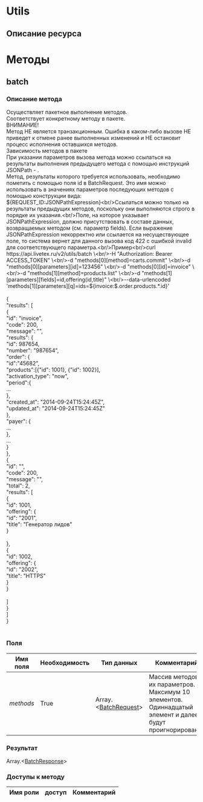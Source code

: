 
# Utils

## Описание ресурса

# Методы

## batch

### Описание метода
Осуществляет пакетное выполнение методов.<br/>Соответствует конкретному методу в пакете.<br/>ВНИМАНИЕ!<br/>Метод НЕ является транзакционным. Ошибка в каком-либо вызове НЕ приведет к отмене ранее выполненных изменений и НЕ остановит процесс исполнения оставшихся методов.<br/>Зависимость методов в пакете <br/>При указании параметров вызова метода можно ссылаться на результаты выполнения предыдущего метода с помощью инструкций JSONPath - . <br/>Метод, результаты которого требуется использовать, необходимо пометить с помощью поля id в BatchRequest. Это имя можно использовать в значениях параметров последующих методов с помощью конструкции вида:<br/>${REQUEST_ID:JSONPathExpression}<br/>Ссылаться можно только на результаты предыдущих методов, поскольку они выполняются строго в порядке их указания.<br/>Поле, на которое указывает JSONPathExpression, должно присутствовать в составе данных, возвращаемых методом (см. параметр fields). Если выражение JSONPathExpression некорректно или ссылается на несуществующее поле, то система вернет для данного вызова код 422 с ошибкой invalid для соответствующего параметра.<br/>Пример<br/>curl https://api.livetex.ru/v2/utils/batch \<br/>-H "Authorization: Bearer ACCESS_TOKEN" \<br/>-d "methods[0][method]=carts.commit" \<br/>-d "methods[0][parameters][id]=123456" \<br/>-d "methods[0][id]=invoice" \<br/>-d "methods[1][method]=products.list" \<br/>-d "methods[1][parameters][fields]=id,offering(id,title)" \<br/>--data-urlencoded 'methods[1][parameters][q]=ids=${invoice:$.order.products.*.id}'<br/><br/>{<br/>    "results": [<br/>        {<br/>            "id": "invoice",<br/>            "code": 200,<br/>            "message": "",<br/>            "results": {<br/>                "id": 987654,<br/>                "number": "987654",<br/>                "order": {<br/>                    "id":"45682",<br/>                    "products":[{"id": 1001}, {"id": 1002}],<br/>                    "activation_type": "now",<br/>                    "period":{<br/>                        ...<br/>                    },<br/>                    "created_at": "2014-09-24T15:24:45Z",<br/>                    "updated_at": "2014-09-24T15:24:45Z"<br/>                },<br/>                "payer": {<br/>                    ...<br/>                },<br/>                ...<br/>            }<br/>        },<br/>        {<br/>            "id": "",<br/>            "code": 200,<br/>            "message": "",<br/>            "total": 2,<br/>            "results": [<br/>                {<br/>                    "id": 1001,<br/>                    "offering": {<br/>                        "id": "2001",<br/>                        "title": "Генератор лидов"<br/>                    }<br/>                    <br/>                },<br/>                {<br/>                    "id": 1002,<br/>                    "offering": {<br/>                        "id": "2002",<br/>                        "title": "HTTPS"<br/>                    }<br/>                }<br/>            <br/>            ]<br/>        }<br/>    ]<br/>}<br/><br/>
### Поля

| Имя поля | Необходимость | Тип данных | Комментарий |
|---|---|---|---|
|*methods*|True|Array.<[BatchRequest](/docs/types/BatchRequest.md)>|Массив методов и их параметров.<br/>Максимум 10 элементов. Одиннадцатый элемент и далее будут проигнорированы.<br/>|

### Результат
Array.<[BatchResponse](/docs/types/BatchResponse.md)>
### Доступы к методу

| Имя роли | доступ | Комментарий |
|---|---|---|
